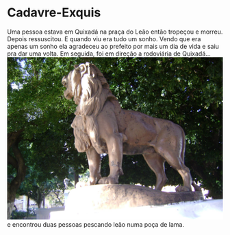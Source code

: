 # Cadavre-Exquis
Uma pessoa estava em Quixadá na praça do Leão então tropeçou e morreu. Depois ressuscitou. E quando viu era tudo um sonho.
Vendo que era apenas um sonho ela agradeceu ao prefeito por mais um dia de vida e saiu pra dar uma volta.
Em seguida, foi em direção a rodoviária de Quixadá...
![alt text](https://github.com/UFC-Dev-Web-2024-2/Cadavre-Exquis/blob/main/igrejas%20029.jpg?raw=true)
e encontrou duas pessoas pescando leão numa poça de lama.
